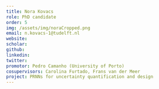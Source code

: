 ```yaml
---
title: Nora Kovacs
role: PhD candidate
order: 5
img: /assets/img/noraCropped.png
email: n.kovacs-1@tudelft.nl
website: 
scholar: 
github: 
linkedin: 
twitter: 
promotor: Pedro Camanho (University of Porto)
cosupervisors: Carolina Furtado, Frans van der Meer
project: PRNNs for uncertainty quantification and design
---
```

